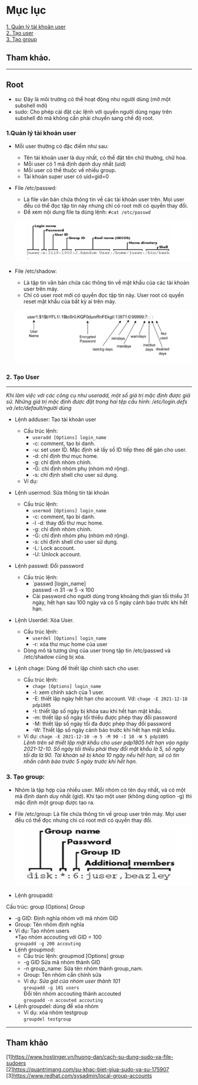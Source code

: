 # Mục lục  
[1. Quản lý tài khoản user](#1)  
[2. Tạo user](#2)  
[3. Tạo group](#3)  

## Tham khảo.   

----

## Root  
- su: Đây là môi trường có thể hoạt động như người dùng (mở một subshell mới)  
- sudo: Cho phép cài đặt các lệnh với quyền người dùng ngay trên subshell đó mà không cần phải chuyển sang chế độ root.       

### 1.Quản lý tài khoản user

- Mỗi user thường có đặc điểm như sau:  
   - Tên tài khoản user là duy nhất, có thể đặt tên chữ thường, chữ hoa.  
   - Mỗi user có 1 mã định danh duy nhất (uid)   
   - Mỗi user có thể thuộc về nhiều group.  
   - Tài khoản super user có uid=gid=0     

- File /etc/passwd:   
   - Là file văn bản chứa thông tin về các tài khoản user trên. Mọi user đều có thể đọc tập tin này nhưng chỉ có root mới có quyền thay đổi.   
   - Để xem nội dung file ta dùng lệnh: `#cat /etc/passwd`   

    ![image](image/1.5.png)  
- File /etc/shadow:   
   - Là tập tin văn bản chứa các thông tin về mật khẩu của các tài khoản user trên máy.  
   - Chỉ có user root mới có quyền đọc tập tin này. User root có quyền reset mật khẩu của bất kỳ ai trên máy.   

   ![image](image/1.6.png)  


### 2. Tạo User   
----   
*Khi làm việc với các công cụ như useradd, một số giá trị mặc định được giả sử. Những giá trị mặc định được đặt trong hai tệp cấu hình: /etc/login.defs và /etc/default/người dùng*    
- Lệnh adduser: Tạo tài khoản user    
    - Cấu trúc lệnh:   
       - `useradd [Options] login_name`   
       - -c: comment, tạo bí danh.  
       - -u: set user ID. Mặc định sẽ lấy số ID tiếp theo để gán cho user.  
       - -d: chỉ định thư mục home.  
       - -g: chỉ định nhóm chính.  
       - -G: chỉ định nhóm phụ (nhóm mở rộng).  
       - -s: chỉ định shell cho user sử dụng.    
    - Ví dụ:    
- Lệnh usermod: Sửa thông tin tài khoản   
    - Cấu trúc lệnh:   
       - `usermod [Options] login_name`   
       - -c: comment, tạo bí danh.  
       - -l -d: thay đổi thư mục home.   
       - -g: chỉ định nhóm chính.   
       - -G: chỉ định nhóm phụ (nhóm mở rộng).  
       - -s: chỉ định shell cho user sử dụng.   
       - -L: Lock account.  
       - -U: Unlock account.  
- Lệnh passwd: Đổi password  
    - Cấu trúc lệnh:  
       - `passwd [login_name]   
       passwd -n 31 -w 5 -x 100   
       -  Cài password cho người dùng trong khoảng thời gian tối thiểu 31 ngày, hết hạn sau 100 ngày và có 5 ngày cảnh báo trước khi hết hạn.   

- Lệnh Userdel: Xóa User.  
    - Cấu trúc lệnh:   
       - `userdel [Options] login_name`   
       - -r: xóa thư mục home của user   
    - Dòng mô tả tương ứng của user trong tập tin /etc/passwd và /etc/shadow cũng bị xóa.   
- Lệnh chage: Dùng để thiết lập chính sách cho user.   
   - Cấu trúc lệnh:   
      - `chage [Options] login_name`   
      - -l: xem chính sách của 1 user.  
      - -E: thiết lập ngày hết hạn cho account. Vd: `chage -E 2021-12-10 pdp1805`   
      - -I: thiết lập số ngày bị khóa sau khi hết hạn mật khẩu.   
      - -m: thiết lập số ngày tối thiểu được phép thay đổi password   
      - -M: thiết lập số ngày tối đa được phép thay đổi password  
      - -W: Thiết lập số ngày cảnh báo trước khi hết hạn mật khẩu.   
    - Ví dụ: `chage -E 2021-12-10 -m 5 -M 90 -I 10 -W 5 pdp1805`   
*Lệnh trên sẽ thiết lập mật khẩu cho user pdp1805 hết hạn vào ngày 2021-12-10. Số ngày tối thiểu phải thay đổi mật khẩu là 5, số ngày tối đa là 90. Tài khoản sẽ bị khóa 10 ngày nếu hết hạn, sẽ có tin nhắn cảnh báo trước 5 ngày trước khi hết hạn.*    

### 3. Tạo group:   

- Nhóm là tập hợp của nhiều user. Mỗi nhóm có tên duy nhất, và có một mã định danh duy nhất (gid). Khi tạo một user (không dùng option -g) thì mặc định một group được tạo ra.  
- File /etc/group: Là file chứa thông tin về group user trên máy. Mọi user đều có thể đọc nhưng chỉ có root mới có quyền thay đổi.   
![image](image/1.7.png)  

- Lệnh groupadd:    
 
Cấu trúc: group [Options] Group  
   - -g GID: Định nghĩa nhóm với mã nhóm GID  
   - Group: Tên nhóm định nghĩa   
   - Ví dụ: Tạo nhóm users   
      *Tạo nhóm accouting với GID = 100  
      `groupadd -g 200 accouting`   
- Lệnh groupmod:   
   - Cấu trúc lệnh: groupmod [Options] group   
   - -g GID Sửa mã nhóm thành GID  
   - -n group_name: Sửa tên nhóm thành group_nam.  
   - Group: Tên nhóm cần chỉnh sửa   
   - Ví dụ: *Sửa gid của nhóm user thành 101*  
      `groupadd -g 101 users`   
     Đổi tên nhóm accouting thành accouted  
     `groupadd -n accouted accouting`   
- Lệnh groupdel: dùng để xóa nhóm   
   - Ví dụ: xóa nhóm testgroup   
       `groupdel testgroup`  

-----


## Tham khảo   

[1]https://www.hostinger.vn/huong-dan/cach-su-dung-sudo-va-file-sudoers   
[2]https://quantrimang.com/su-khac-biet-giua-sudo-va-su-175907  
[3]https://www.redhat.com/sysadmin/local-group-accounts






